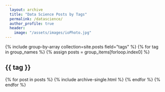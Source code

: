 ```yaml
---
  layout: archive
  title: "Data Science Posts by Tags"
  permalink: /datascience/
  author_profile: true
  header:
    image: "/assets/images/ioPhoto.jpg"
---
```


{% include group-by-array collection=site.posts field="tags" %}
{% for tag in group_names %}
  {% assign posts = group_items[forloop.index0] %}
  <h2 id="{{ tag | slugify }}" class="archive__subtitle">{{ tag }}</h2>
  {% for post in posts %}
    {% include archive-single.html %}
  {% endfor %}
{% endfor %}
